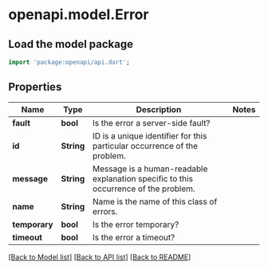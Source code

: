 # openapi.model.Error

## Load the model package
```dart
import 'package:openapi/api.dart';
```

## Properties
Name | Type | Description | Notes
------------ | ------------- | ------------- | -------------
**fault** | **bool** | Is the error a server-side fault? | 
**id** | **String** | ID is a unique identifier for this particular occurrence of the problem. | 
**message** | **String** | Message is a human-readable explanation specific to this occurrence of the problem. | 
**name** | **String** | Name is the name of this class of errors. | 
**temporary** | **bool** | Is the error temporary? | 
**timeout** | **bool** | Is the error a timeout? | 

[[Back to Model list]](../README.md#documentation-for-models) [[Back to API list]](../README.md#documentation-for-api-endpoints) [[Back to README]](../README.md)


